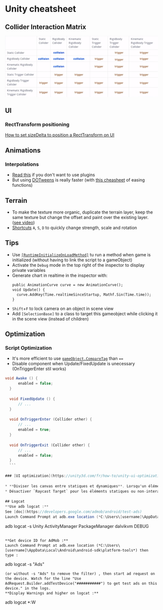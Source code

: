 # Unity cheatsheet

## Collider Interaction Matrix
![Collider Interaction Matrix](img/collider_interaction_matrix.png)

## UI
### RectTransform positioning
[How to set sizeDelta to position a RectTransform on UI](https://stackoverflow.com/a/44474228/5208606)

## Animations
### Interpolations
  * [Read this](https://chicounity3d.wordpress.com/2014/05/23/how-to-lerp-like-a-pro/) if you don't want to use plugins
  * But using [DOTweens](http://dotween.demigiant.com) is really faster (with [this cheasheet](https://easings.net/) of easing functions)

## Terrain
  * To make the texture more organic, duplicate the terrain layer, keep the same texture but change the offset and paint over the existing layer. ([see video](https://youtu.be/PDKZXjyhwh0?t=2867))
  * [Shortcuts](https://docs.unity3d.com/Packages/com.unity.terrain-tools@1.1/manual/brush-controls-shortcut-keys.html) `A`, `S`, `D` to quickly change strength, scale and rotation

## Tips
  * Use [`[RuntimeInitializeOnLoadMethod]`](https://docs.unity3d.com/ScriptReference/RuntimeInitializeOnLoadMethodAttribute.html) tu run a method when game is initialized (without having to link the script to a gameObject)
  * Activate the `Debug` mode in the top right of the inspector to display private variables
  * Generate chart in realtime in the inspector with:
    ```
    public AnimationCurve curve = new AnimationCurve();
    void Update() {
      curve.AddKey(Time.realtimeSinceStartup, Mathf.Sin(Time.time));
    }
    ```
  * `Shift`+`F` to lock camera on an object in scene view
  * Add `[SelectionBase]` to a class to target this gameobject while clicking it in the scene view (instead of children)
  
  

## Optimization

### Script Optimization
  * It's more efficient to use [`gameObject.CompareTag`](https://docs.unity3d.com/ScriptReference/Component.CompareTag.html) than `==`
  * Disable component when Update/FixedUpdate is unecessary (OnTriggerEnter stil works)
  ```csharp
  void Awake () {
		enabled = false;
	}

	void FixedUpdate () {
		// ...
	}

	void OnTriggerEnter (Collider other) {
		// ...
		enabled = true;
	}

	void OnTriggerExit (Collider other) {
		// ...
		enabled = false;
	}
	```
  
### [UI optimization](https://unity3d.com/fr/how-to/unity-ui-optimization-tips)

* **Diviser les canvas entre statiques et dynamiques**. Lorsqu'un élément du canvas change, tout le canvas est re-dessiné. [Source](https://youtu.be/_wxitgdx-UI?t=23m36s)
* Désactiver `Raycast Target` pour les éléments statiques ou non-interactifs.

## Logcat
**Use adb logcat :**
See [doc](https://developers.google.com/admob/android/test-ads)
Launch Command Prompt at adb.exe location (*C:\Users\[username]\AppData\Local\Android\android-sdk\platform-tools*) then type : 
```
adb logcat -s Unity ActivityManager PackageManager dalvikvm DEBUG
```

**Get device ID for AdMob :**
Launch Command Prompt at adb.exe location (*C:\Users\[username]\AppData\Local\Android\android-sdk\platform-tools*) then type : 
```
adb logcat -s "Ads"
```
(or without -s "Ads" to remove the filter) , then start ad request on the device. Watch for the line "Use AdRequest.Builder.addTestDevice("###########") to get test ads on this device." in the logs.
**Display Warnings and higher on logcat :**
```
adb logcat *:W
```
